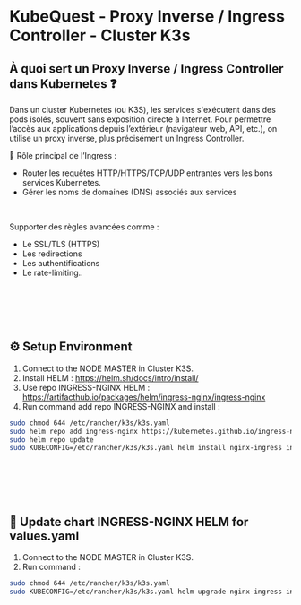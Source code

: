 # KubeQuest - Proxy Inverse / Ingress Controller - Cluster K3s

## À quoi sert un Proxy Inverse / Ingress Controller dans Kubernetes ❓
Dans un cluster Kubernetes (ou K3S), les services s'exécutent dans des pods isolés, souvent sans exposition directe à Internet.
Pour permettre l’accès aux applications depuis l’extérieur (navigateur web, API, etc.), on utilise un proxy inverse, plus précisément un Ingress Controller.

🔁 Rôle principal de l’Ingress :
- Router les requêtes HTTP/HTTPS/TCP/UDP entrantes vers les bons services Kubernetes.
- Gérer les noms de domaines (DNS) associés aux services

<br />

Supporter des règles avancées comme :
- Le SSL/TLS (HTTPS)
- Les redirections
- Les authentifications
- Le rate-limiting..

<br /><br /><br /><br />


## ⚙️ Setup Environment
1. Connect to the NODE MASTER in Cluster K3S.
2. Install HELM : https://helm.sh/docs/intro/install/
3. Use repo INGRESS-NGINX HELM : https://artifacthub.io/packages/helm/ingress-nginx/ingress-nginx
4. Run command add repo INGRESS-NGINX and install :
```bash
sudo chmod 644 /etc/rancher/k3s/k3s.yaml
sudo helm repo add ingress-nginx https://kubernetes.github.io/ingress-nginx
sudo helm repo update
sudo KUBECONFIG=/etc/rancher/k3s/k3s.yaml helm install nginx-ingress ingress-nginx/ingress-nginx --namespace ingress-nginx --create-namespace --version 4.12.3 --values values.yaml
```

<br /><br /><br /><br />


## 🚀 Update chart INGRESS-NGINX HELM for values.yaml
1. Connect to the NODE MASTER in Cluster K3S.
2. Run command :
```bash
sudo chmod 644 /etc/rancher/k3s/k3s.yaml
sudo KUBECONFIG=/etc/rancher/k3s/k3s.yaml helm upgrade nginx-ingress ingress-nginx/ingress-nginx --namespace ingress-nginx --values values.yaml
```
